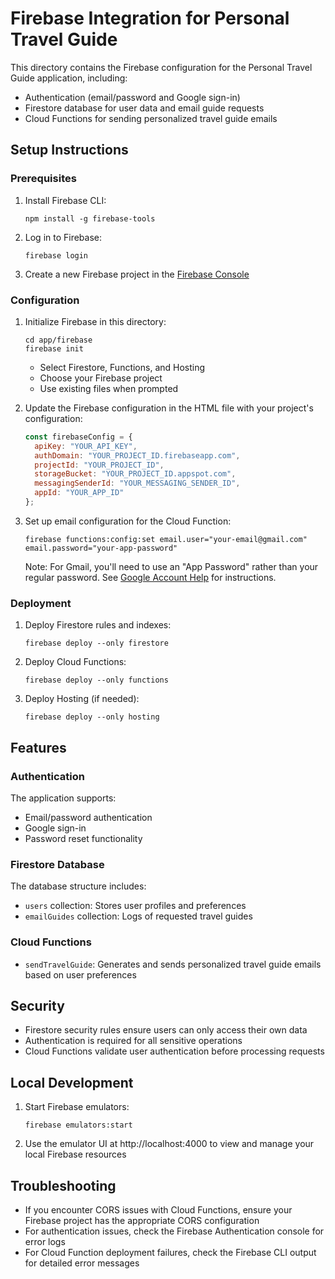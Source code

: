 # Firebase Integration for Personal Travel Guide

This directory contains the Firebase configuration for the Personal Travel Guide application, including:

- Authentication (email/password and Google sign-in)
- Firestore database for user data and email guide requests
- Cloud Functions for sending personalized travel guide emails

## Setup Instructions

### Prerequisites

1. Install Firebase CLI:
   ```
   npm install -g firebase-tools
   ```

2. Log in to Firebase:
   ```
   firebase login
   ```

3. Create a new Firebase project in the [Firebase Console](https://console.firebase.google.com/)

### Configuration

1. Initialize Firebase in this directory:
   ```
   cd app/firebase
   firebase init
   ```
   - Select Firestore, Functions, and Hosting
   - Choose your Firebase project
   - Use existing files when prompted

2. Update the Firebase configuration in the HTML file with your project's configuration:
   ```javascript
   const firebaseConfig = {
     apiKey: "YOUR_API_KEY",
     authDomain: "YOUR_PROJECT_ID.firebaseapp.com",
     projectId: "YOUR_PROJECT_ID",
     storageBucket: "YOUR_PROJECT_ID.appspot.com",
     messagingSenderId: "YOUR_MESSAGING_SENDER_ID",
     appId: "YOUR_APP_ID"
   };
   ```

3. Set up email configuration for the Cloud Function:
   ```
   firebase functions:config:set email.user="your-email@gmail.com" email.password="your-app-password"
   ```
   Note: For Gmail, you'll need to use an "App Password" rather than your regular password. See [Google Account Help](https://support.google.com/accounts/answer/185833) for instructions.

### Deployment

1. Deploy Firestore rules and indexes:
   ```
   firebase deploy --only firestore
   ```

2. Deploy Cloud Functions:
   ```
   firebase deploy --only functions
   ```

3. Deploy Hosting (if needed):
   ```
   firebase deploy --only hosting
   ```

## Features

### Authentication

The application supports:
- Email/password authentication
- Google sign-in
- Password reset functionality

### Firestore Database

The database structure includes:
- `users` collection: Stores user profiles and preferences
- `emailGuides` collection: Logs of requested travel guides

### Cloud Functions

- `sendTravelGuide`: Generates and sends personalized travel guide emails based on user preferences

## Security

- Firestore security rules ensure users can only access their own data
- Authentication is required for all sensitive operations
- Cloud Functions validate user authentication before processing requests

## Local Development

1. Start Firebase emulators:
   ```
   firebase emulators:start
   ```

2. Use the emulator UI at http://localhost:4000 to view and manage your local Firebase resources

## Troubleshooting

- If you encounter CORS issues with Cloud Functions, ensure your Firebase project has the appropriate CORS configuration
- For authentication issues, check the Firebase Authentication console for error logs
- For Cloud Function deployment failures, check the Firebase CLI output for detailed error messages
